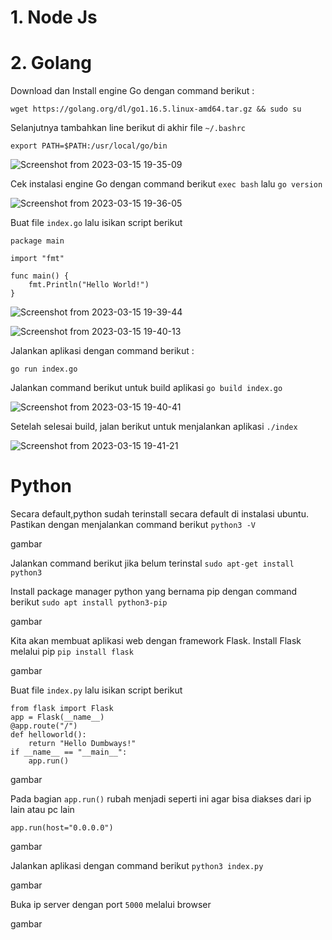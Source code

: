 # 1. Node Js



# 2. Golang

Download dan Install engine Go dengan command berikut :

```wget https://golang.org/dl/go1.16.5.linux-amd64.tar.gz && sudo su```

Selanjutnya tambahkan line berikut di akhir file ```~/.bashrc```

```
export PATH=$PATH:/usr/local/go/bin
```

![Screenshot from 2023-03-15 19-35-09](https://user-images.githubusercontent.com/84585203/225312418-ae0ec815-9ef7-4d0a-b510-9473942e1e8b.png)

Cek instalasi engine Go dengan command berikut ```exec bash``` lalu ```go version```

![Screenshot from 2023-03-15 19-36-05](https://user-images.githubusercontent.com/84585203/225312431-28677322-7284-4d60-8748-cde587fdd7ba.png)

Buat file ```index.go``` lalu isikan script berikut

```
package main

import "fmt"

func main() {
    fmt.Println("Hello World!")
}
```
![Screenshot from 2023-03-15 19-39-44](https://user-images.githubusercontent.com/84585203/225312438-52fae9a7-c919-47e2-bbe7-7357d41f6fae.png)

![Screenshot from 2023-03-15 19-40-13](https://user-images.githubusercontent.com/84585203/225312442-199bdcc2-84ee-4986-a2ea-306647c9e331.png)


Jalankan aplikasi dengan command berikut :

```
go run index.go
```

Jalankan command berikut untuk build aplikasi ```go build index.go```

![Screenshot from 2023-03-15 19-40-41](https://user-images.githubusercontent.com/84585203/225312443-e23403d5-161b-4cb0-9250-2e7da6d43ffc.png)

Setelah selesai build, jalan berikut untuk menjalankan aplikasi ```./index```

![Screenshot from 2023-03-15 19-41-21](https://user-images.githubusercontent.com/84585203/225312447-cc6528ee-0375-46b9-8746-419e844c3161.png)

# Python

Secara default,python sudah terinstall secara default di instalasi ubuntu. Pastikan dengan menjalankan command berikut ```python3 -V```

gambar

Jalankan command berikut jika belum terinstal ```sudo apt-get install python3```

Install package manager python yang bernama pip dengan command berikut ```sudo apt install python3-pip```

gambar

Kita akan membuat aplikasi web dengan framework Flask. Install Flask melalui pip ```pip install flask```

gambar

Buat file ```index.py``` lalu isikan script berikut

```
from flask import Flask
app = Flask(__name__)
@app.route("/")
def helloworld():
    return "Hello Dumbways!"
if __name__ == "__main__":
    app.run()
```

gambar

Pada bagian ```app.run()``` rubah menjadi seperti ini agar bisa diakses dari ip lain atau pc lain

```
app.run(host="0.0.0.0")
```

gambar

Jalankan aplikasi dengan command berikut ```python3 index.py```

gambar

Buka ip server dengan port ```5000``` melalui browser

gambar

